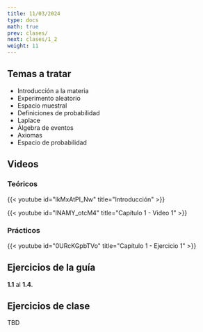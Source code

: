 ```yaml
---
title: 11/03/2024
type: docs
math: true
prev: clases/
next: clases/1_2
weight: 11
---
```


## Temas a tratar

* Introducción a la materia
* Experimento aleatorio
* Espacio muestral
* Definiciones de probabilidad
* Laplace
* Álgebra de eventos
* Axiomas
* Espacio de probabilidad

## Videos

### Teóricos

{{< youtube id="lkMxAtPI_Nw" title="Introducción" >}}

{{< youtube id="lNAMY_otcM4" title="Capítulo 1 - Video 1" >}}

### Prácticos

{{< youtube id="0URcKGpbTVo" title="Capítulo 1 - Ejercicio 1" >}}

## Ejercicios de la guía

**1.1** al **1.4**.

## Ejercicios de clase

TBD
